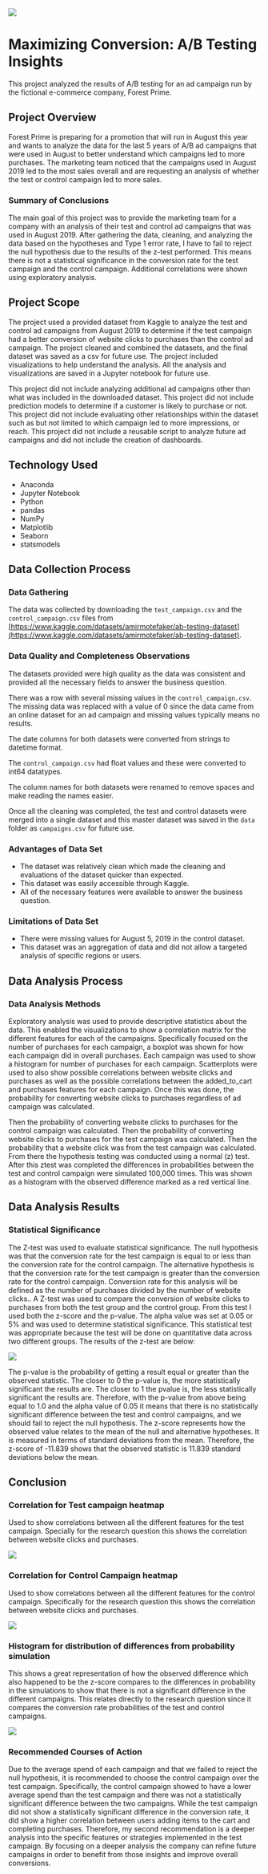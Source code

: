 <img src="./imgs/forest-prime-logo.png">

# Maximizing Conversion: A/B Testing Insights
This project analyzed the results of A/B testing for an ad campaign run by the fictional e-commerce company, Forest Prime.

## Project Overview
Forest Prime is preparing for a promotion that will run in August this year and wants to analyze the data for the last 5 years of A/B ad campaigns that were used in August to better understand which campaigns led to more purchases. The marketing team noticed that the campaigns used in August 2019 led to the most sales overall and are requesting an analysis of whether the test or control campaign led to more sales.

### Summary of Conclusions
The main goal of this project was to provide the marketing team for a company with an analysis of their test and control ad campaigns that was used in August 2019. After gathering the data, cleaning, and analyzing the data based on the hypotheses and Type 1 error rate, I have to fail to reject the null hypothesis due to the results of the z-test performed. This means there is not a statistical significance in the conversion rate for the test campaign and the control campaign. Additional correlations were shown using exploratory analysis.

## Project Scope
The project used a provided dataset from Kaggle to analyze the test and control ad campaigns from August 2019 to determine if the test campaign had a better conversion of website clicks to purchases than the control ad campaign. The project cleaned and combined the datasets, and the final dataset was saved as a csv for future use. The project included visualizations to help understand the analysis. All the analysis and visualizations are saved in a Jupyter notebook for future use.

This project did not include analyzing additional ad campaigns other than what was included in the downloaded dataset. This project did not include prediction models to determine if a customer is likely to purchase or not. This project did not include evaluating other relationships within the dataset such as but not limited to which campaign led to more impressions, or reach. This project did not include a reusable script to analyze future ad campaigns and did not include the creation of dashboards.

## Technology Used
- Anaconda
- Jupyter Notebook
- Python
- pandas
- NumPy
- Matplotlib
- Seaborn
- statsmodels

## Data Collection Process

### Data Gathering
The data was collected by downloading the `test_campaign.csv` and the `control_campaign.csv` files from [https://www.kaggle.com/datasets/amirmotefaker/ab-testing-dataset](https://www.kaggle.com/datasets/amirmotefaker/ab-testing-dataset).

### Data Quality and Completeness Observations
The datasets provided were high quality as the data was consistent and provided all the necessary fields to answer the business question.

There was a row with several missing values in the `control_campaign.csv`. The missing data was replaced with a value of 0 since the data came from an online dataset for an ad campaign and missing values typically means no results.

The date columns for both datasets were converted from strings to datetime format.

The `control_campaign.csv` had float values and these were converted to int64 datatypes.

The column names for both datasets were renamed to remove spaces and make reading the names easier.

Once all the cleaning was completed, the test and control datasets were merged into a single dataset and this master dataset was saved in the `data` folder as `campaigns.csv` for future use.

### Advantages of Data Set
- The dataset was relatively clean which made the cleaning and evaluations of the dataset quicker than expected.
- This dataset was easily accessible through Kaggle.
- All of the necessary features were available to answer the business question.

### Limitations of Data Set
- There were missing values for August 5, 2019 in the control dataset.
- This dataset was an aggregation of data and did not allow a targeted analysis of specific regions or users.

## Data Analysis Process

### Data Analysis Methods
Exploratory analysis was used to provide descriptive statistics about the data. This enabled the visualizations to show a correlation matrix for the different features for each of the campaigns. Specifically focused on the number of purchases for each campaign, a boxplot was shown for how each campaign did in overall purchases. Each campaign was used to show a histogram for number of purchases for each campaign. Scatterplots were used to also show possible correlations between website clicks and purchases as well as the possible correlations between the added_to_cart and purchases features for each campaign. Once this was done, the probability for converting website clicks to purchases regardless of ad campaign was calculated.

Then the probability of converting website clicks to purchases for the control campaign was calculated. Then the probability of converting website clicks to purchases for the test campaign was calculated. Then the probability that a website click was from the test campaign was calculated. From there the hypothesis testing was conducted using a normal (z) test. After this ztest was completed the differences in probabilities between the test and control campaign were simulated 100,000 times. This was shown as a histogram with the observed difference marked as a red vertical line.

## Data Analysis Results

### Statistical Significance
The Z-test was used to evaluate statistical significance. The null hypothesis was that the conversion rate for the test campaign is equal to or less than the conversion rate for the control campaign. The alternative hypothesis is that the conversion rate for the test campaign is greater than the conversion rate for the control campaign. Conversion rate for this analysis will be defined as the number of purchases divided by the number of website clicks.. A Z-test was used to compare the conversion of website clicks to purchases from both the test group and the control group. From this test I used both the z-score and the p-value. The alpha value was set at 0.05 or 5% and was used to determine statistical significance. This statistical test was appropriate because the test will be done on quantitative data across two different groups. The results of the z-test are below:

<img src="./imgs/z-test-results .png">

The p-value is the probability of getting a result equal or greater than the observed statistic. The closer to 0 the p-value is, the more statistically significant the results are. The closer to 1 the pvalue is, the less statistically significant the results are. Therefore, with the p-value from above being equal to 1.0 and the alpha value of 0.05 it means that there is no statistically significant difference between the test and control campaigns, and we should fail to reject the null hypothesis. The z-score represents how the observed value relates to the mean of the null and alternative hypotheses. It is measured in terms of standard deviations from the mean. Therefore, the z-score of -11.839 shows that the observed statistic is 11.839 standard deviations below the mean.

## Conclusion

### Correlation for Test campaign heatmap
Used to show correlations between all the different features for the test campaign. Specially for the research question this shows the correlation between website clicks and purchases.

<img src="./imgs/test-campaign-heatmap.png">

### Correlation for Control Campaign heatmap
Used to show correlations between all the different features for the control campaign. Specifically for the research question this shows the correlation between website clicks and purchases.

<img src="./imgs/control-campaign-heatmap.png">

### Histogram for distribution of differences from probability simulation
This shows a great representation of how the observed difference which also happened to be the z-score compares to the differences in probability in the simulations to show that there is not a significant difference in the different campaigns. This relates directly to the research question since it compares the conversion rate probabilities of the test and control campaigns.

<img src="./imgs/distribution-from-simulation.png">

### Recommended Courses of Action
Due to the average spend of each campaign and that we failed to reject the null hypothesis, it is recommended to choose the control campaign over the test campaign. Specifically, the control campaign showed to have a lower average spend than the test campaign and there was not a statistically significant difference between the two campaigns. While the test campaign did not show a statistically significant difference in the conversion rate, it did show a higher correlation between users adding items to the cart and completing purchases. Therefore, my second recommendation is a deeper analysis into the specific features or strategies implemented in the test campaign. By focusing on a deeper analysis the company can refine future campaigns in order to benefit from those insights and improve overall conversions.
